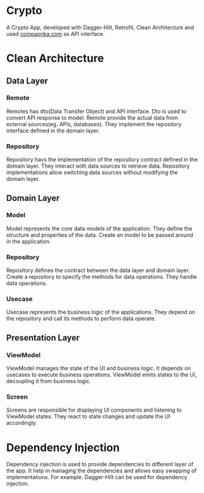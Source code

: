 # Crypto

A Crypto App, developed with Dagger-Hilt, Retrofit, Clean Architecture and used [coinpaprika.com](https://coinpaprika.com/) as API interface.

# Clean Architecture

## Data Layer

### Remote
Remotes has dto(Data Transfer Object) and API interface. Dto is used to convert API response to model. Remote provide the actual data from external sources(eg. APIs, databases).
They implement the repository interface defined in the domain layer.

### Repository
Repository havs the implementation of the repository contract defined in the domain layer. They interact with data sources to retrieve data.
Repository implementations allow switching data sources without modifying the domain layer.

## Domain Layer
### Model
Model represents the core data models of the application. They define the structure and properties of the data. Create an model to be passed around in the application.

### Repository
Repository defines the contract between the data layer and domain layer. Create a repository to specify the methods for data operations. They handle data operations.

### Usecase
Usecase represents the business logic of the applications.
They depend on the repository and call its methods to perform data operate.

## Presentation Layer
### ViewModel
ViewModel manages the state of the UI and business logic. It depends on usecases to execute business operations.
ViewModel emits states to the UI, decoupling it from business logic.

### Screen
Screens are responsible for displaying UI components and listening to ViewModel states.
They react to state changes and update the UI accordingly.

# Dependency Injection
Dependency injection is used to provide dependencies to different layer of the app.
It help in managing the dependencies and allows easy swapping of implementations. 
For example. Dagger-Hilt can be used for dependency injection.
